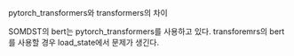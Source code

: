 pytorch_transformers와 transformers의 차이

SOMDST의 bert는 pytorch_transformers를 사용하고 있다. transforemrs의 bert를 사용할 경우 load_state에서 문제가 생긴다.
